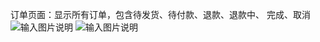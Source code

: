 订单页面：显示所有订单，包含待发货、待付款、退款、退款中、 完成、取消
![输入图片说明](https://images.gitee.com/uploads/images/2021/0603/112223_16e32f7f_8867015.png "屏幕截图.png")
![输入图片说明](https://images.gitee.com/uploads/images/2021/0603/112307_b5019094_8867015.png "屏幕截图.png")